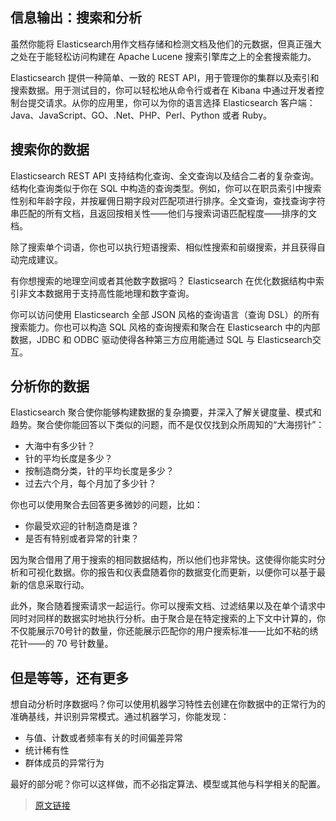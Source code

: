 ## 信息输出：搜索和分析

虽然你能将 Elasticsearch用作文档存储和检测文档及他们的元数据，但真正强大之处在于能轻松访问构建在 Apache Lucene 搜索引擎库之上的全套搜索能力。

Elasticsearch 提供一种简单、一致的 REST API，用于管理你的集群以及索引和搜索数据。用于测试目的，你可以轻松地从命令行或者在 Kibana 中通过开发者控制台提交请求。从你的应用里，你可以为你的语言选择 Elasticsearch 客户端：Java、JavaScript、GO、.Net、PHP、Perl、Python 或者 Ruby。

## 搜索你的数据[](#搜索你的数据 "搜索你的数据的直接链接")

Elasticsearch REST API 支持结构化查询、全文查询以及结合二者的复杂查询。结构化查询类似于你在 SQL 中构造的查询类型。例如，你可以在职员索引中搜索性别和年龄字段，并按雇佣日期字段对匹配项进行排序。全文查询，查找查询字符串匹配的所有文档，且返回按相关性——他们与搜索词语匹配程度——排序的文档。

除了搜索单个词语，你也可以执行短语搜索、相似性搜索和前缀搜索，并且获得自动完成建议。

有你想搜索的地理空间或者其他数字数据吗？ Elasticsearch 在优化数据结构中索引非文本数据用于支持高性能地理和数字查询。

你可以访问使用 Elasticsearch 全部 JSON 风格的查询语言（查询 DSL）的所有搜索能力。你也可以构造 SQL 风格的查询搜索和聚合在 Elasticsearch 中的内部数据，JDBC 和 ODBC 驱动使得各种第三方应用能通过 SQL 与 Elasticsearch交互。

## 分析你的数据[](#分析你的数据 "分析你的数据的直接链接")

Elasticsearch 聚合使你能够构建数据的复杂摘要，并深入了解关键度量、模式和趋势。聚合使你能回答以下类似的问题，而不是仅仅找到众所周知的“大海捞针”：

+   大海中有多少针？
+   针的平均长度是多少？
+   按制造商分类，针的平均长度是多少？
+   过去六个月，每个月加了多少针？

你也可以使用聚合去回答更多微妙的问题，比如：

+   你最受欢迎的针制造商是谁？
+   是否有特别或者异常的针束？

因为聚合借用了用于搜索的相同数据结构，所以他们也非常快。这使得你能实时分析和可视化数据。你的报告和仪表盘随着你的数据变化而更新，以便你可以基于最新的信息采取行动。

此外，聚合随着搜索请求一起运行。你可以搜索文档、过滤结果以及在单个请求中同时对同样的数据实时地执行分析。由于聚合是在特定搜索的上下文中计算的，你不仅能展示70号针的数量，你还能展示匹配你的用户搜索标准——比如不粘的绣花针——的 70 号针数量。

## 但是等等，还有更多[](#但是等等还有更多 "但是等等，还有更多的直接链接")

想自动分析时序数据吗？你可以使用机器学习特性去创建在你数据中的正常行为的准确基线，并识别异常模式。通过机器学习，你能发现：

+   与值、计数或者频率有关的时间偏差异常
+   统计稀有性
+   群体成员的异常行为

最好的部分呢？你可以这样做，而不必指定算法、模型或其他与科学相关的配置。

> [原文链接](https://www.elastic.co/guide/en/elasticsearch/reference/current/search-analyze.html)